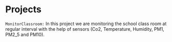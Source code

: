 # Projects

`MonitorClassroom:` In this project we are monitoring the school class room at regular interval with the help of sensors (Co2, Temperature, Humidity, PM1, PM2_5 and PM10).